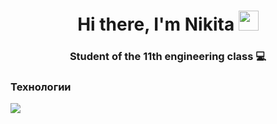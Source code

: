 <h1 align="center">Hi there, I'm Nikita
<img src="https://github.com/blackcater/blackcater/raw/main/images/Hi.gif" height="32"/></h1>
<h3 align="center">Student of the 11th engineering class 💻</h3>

<h3>Технологии</h3>
<img src="https://yandex.ru/images/search?from=tabbar&img_url=https%3A%2F%2Fw7.pngwing.com%2Fpngs%2F621%2F411%2Fpng-transparent-computer-icons-python-anaconda-anaconda-angle-other-animals.png&lr=213&p=1&pos=26&rpt=simage&text=пайтон%20с%20пустым%20задним%20фоном%20скачать">
<!--
**ViverHoll/ViverHoll** is a ✨ _special_ ✨ repository because its `README.md` (this file) appears on your GitHub profile.

Here are some ideas to get you started:

- 🔭 I’m currently working on ...
- 🌱 I’m currently learning ...
- 👯 I’m looking to collaborate on ...
- 🤔 I’m looking for help with ...
- 💬 Ask me about ...
- 📫 How to reach me: ...
- 😄 Pronouns: ...
- ⚡ Fun fact: ...
-->
